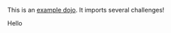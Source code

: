This is an [example dojo](https://github.com/pwncollege/example-import-dojo).
It imports several challenges!

Hello
